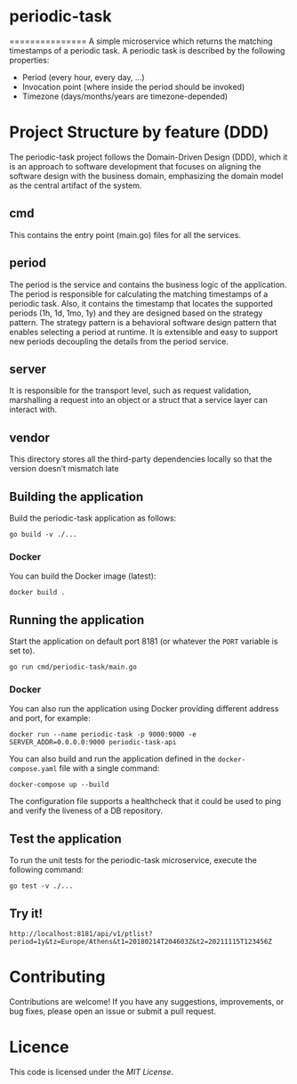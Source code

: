 # periodic-task
===============
A simple microservice which returns the matching timestamps of a periodic task. A periodic task is described by the following properties:
* Period (every hour, every day, ...)
* Invocation point (where inside the period should be invoked)
* Timezone (days/months/years are timezone-depended)

# Project Structure by feature (DDD)
The periodic-task project follows the Domain-Driven Design (DDD), which it is an approach to software development that focuses on aligning the software design with the business domain, emphasizing the domain model as the central artifact of the system.
## cmd
This contains the entry point (main.go) files for all the services.
## period
The period is the service and contains the business logic of the application. The period is responsible for calculating the matching timestamps of a periodic task. Also, it contains the timestamp that locates the supported periods (1h, 1d, 1mo, 1y) and they are designed based on the strategy pattern. The strategy pattern is a behavioral software design pattern that enables selecting a period at runtime. It is extensible and easy to support new periods decoupling the details from the period service.
## server
It is responsible for the transport level, such as request validation, marshalling a request into an object or a struct that a service layer can interact with.
## vendor
This directory stores all the third-party dependencies locally so that the version doesn’t mismatch late

## Building the application
Build the periodic-task application as follows:
```
go build -v ./...
```

### Docker
You can build the Docker image (latest):
```
docker build .
```

## Running the application
Start the application on default port 8181 (or whatever the `PORT` variable is set to).
```
go run cmd/periodic-task/main.go
```

### Docker
You can also run the application using Docker providing different address and port, for example:
```
docker run --name periodic-task -p 9000:9000 -e SERVER_ADDR=0.0.0.0:9000 periodic-task-api
```

You can also build and run the application defined in the `docker-compose.yaml` file with a single command:
```
docker-compose up --build
```
The configuration file supports a healthcheck that it could be used to ping and verify the liveness of a DB repository.

## Test the application
To run the unit tests for the periodic-task microservice, execute the following command:
```
go test -v ./...
```

## Try it!
```
http://localhost:8181/api/v1/ptlist?period=1y&tz=Europe/Athens&t1=20180214T204603Z&t2=20211115T123456Z
```

# Contributing
Contributions are welcome! If you have any suggestions, improvements, or bug fixes, please open an issue or submit a pull request.

# Licence
This code is licensed under the *MIT License*.
